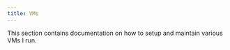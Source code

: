 ```yaml
---
title: VMs
---
```


This section contains documentation on how to setup and maintain various VMs I run.
